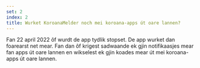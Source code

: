 ```yaml
---
set: 2
index: 2
title: Wurket KoroanaMelder noch mei koroana-apps út oare lannen?
---
```

Fan 22 april 2022 ôf wurdt de app tydlik stopset. De app wurket dan foarearst net mear. Fan dan ôf krigest sadwaande ek gjin notifikaasjes mear fan apps út oare lannen en wikselest ek gjin koades mear út mei koroana-apps út oare lannen.
